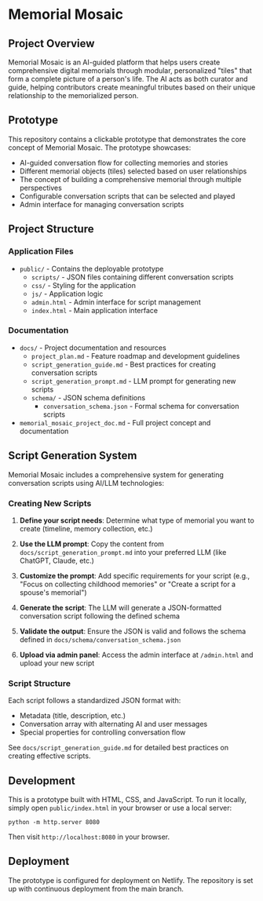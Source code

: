 # Memorial Mosaic

## Project Overview
Memorial Mosaic is an AI-guided platform that helps users create comprehensive digital memorials through modular, personalized "tiles" that form a complete picture of a person's life. The AI acts as both curator and guide, helping contributors create meaningful tributes based on their unique relationship to the memorialized person.

## Prototype
This repository contains a clickable prototype that demonstrates the core concept of Memorial Mosaic. The prototype showcases:

- AI-guided conversation flow for collecting memories and stories
- Different memorial objects (tiles) selected based on user relationships
- The concept of building a comprehensive memorial through multiple perspectives
- Configurable conversation scripts that can be selected and played
- Admin interface for managing conversation scripts

## Project Structure

### Application Files
- `public/` - Contains the deployable prototype
  - `scripts/` - JSON files containing different conversation scripts
  - `css/` - Styling for the application
  - `js/` - Application logic
  - `admin.html` - Admin interface for script management
  - `index.html` - Main application interface

### Documentation
- `docs/` - Project documentation and resources
  - `project_plan.md` - Feature roadmap and development guidelines
  - `script_generation_guide.md` - Best practices for creating conversation scripts
  - `script_generation_prompt.md` - LLM prompt for generating new scripts
  - `schema/` - JSON schema definitions
    - `conversation_schema.json` - Formal schema for conversation scripts
- `memorial_mosaic_project_doc.md` - Full project concept and documentation

## Script Generation System

Memorial Mosaic includes a comprehensive system for generating conversation scripts using AI/LLM technologies:

### Creating New Scripts

1. **Define your script needs**: Determine what type of memorial you want to create (timeline, memory collection, etc.)

2. **Use the LLM prompt**: Copy the content from `docs/script_generation_prompt.md` into your preferred LLM (like ChatGPT, Claude, etc.)

3. **Customize the prompt**: Add specific requirements for your script (e.g., "Focus on collecting childhood memories" or "Create a script for a spouse's memorial")

4. **Generate the script**: The LLM will generate a JSON-formatted conversation script following the defined schema

5. **Validate the output**: Ensure the JSON is valid and follows the schema defined in `docs/schema/conversation_schema.json`

6. **Upload via admin panel**: Access the admin interface at `/admin.html` and upload your new script

### Script Structure

Each script follows a standardized JSON format with:
- Metadata (title, description, etc.)
- Conversation array with alternating AI and user messages
- Special properties for controlling conversation flow

See `docs/script_generation_guide.md` for detailed best practices on creating effective scripts.

## Development
This is a prototype built with HTML, CSS, and JavaScript. To run it locally, simply open `public/index.html` in your browser or use a local server:

```
python -m http.server 8080
```

Then visit `http://localhost:8080` in your browser.

## Deployment
The prototype is configured for deployment on Netlify. The repository is set up with continuous deployment from the main branch.
